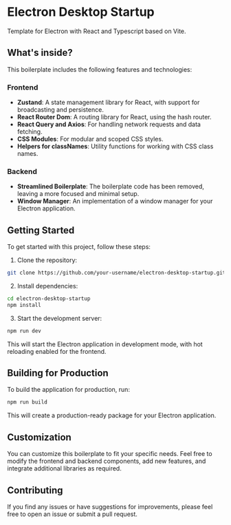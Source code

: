 # Electron Desktop Startup

Template for Electron with React and Typescript based on Vite.

## What's inside?

This boilerplate includes the following features and technologies:

### Frontend

- **Zustand**: A state management library for React, with support for broadcasting and persistence.
- **React Router Dom**: A routing library for React, using the hash router.
- **React Query and Axios**: For handling network requests and data fetching.
- **CSS Modules**: For modular and scoped CSS styles.
- **Helpers for classNames**: Utility functions for working with CSS class names.

### Backend

- **Streamlined Boilerplate**: The boilerplate code has been removed, leaving a more focused and minimal setup.
- **Window Manager**: An implementation of a window manager for your Electron application.

## Getting Started

To get started with this project, follow these steps:

1. Clone the repository:

```bash
git clone https://github.com/your-username/electron-desktop-startup.git
```

2. Install dependencies:

```bash
cd electron-desktop-startup
npm install
```

3. Start the development server:

```bash
npm run dev
```

This will start the Electron application in development mode, with hot reloading enabled for the frontend.

## Building for Production

To build the application for production, run:

```bash
npm run build
```

This will create a production-ready package for your Electron application.

## Customization

You can customize this boilerplate to fit your specific needs. Feel free to modify the frontend and backend components, add new features, and integrate additional libraries as required.

## Contributing

If you find any issues or have suggestions for improvements, please feel free to open an issue or submit a pull request.
